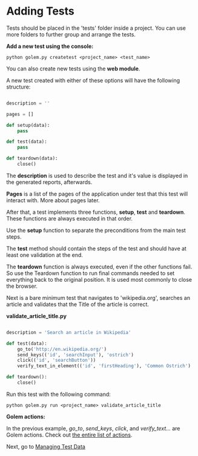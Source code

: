 Adding Tests
==================================================

Tests should be placed in the 'tests' folder inside a project. You can use more folders to further group and arrange the tests.

**Add a new test using the console:**
```
python golem.py createtest <project_name> <test_name>
```

You can also create new tests using the **web module**.

A new test created with either of these options will have the following structure:

```python

description = ''

pages = []

def setup(data):
    pass

def test(data):
    pass

def teardown(data):
    close()

```

The **description** is used to describe the test and it's value is displayed in the generated reports, afterwards.

**Pages** is a list of the pages of the application under test that this test will interact with. More about pages later.

After that, a test implements three functions, **setup**, **test** and **teardown**. These functions are always executed in that order.

Use the **setup** function to separate the preconditions from the main test steps.

The **test** method should contain the steps of the test and should have at least one validation at the end.

The **teardown** function is always executed, even if the other functions fail. So use the Teardown function to run final commands needed to set everything back to the original position. It is used most commonly to close the browser.


Next is a bare minimum test that navigates to 'wikipedia.org', searches an article and validates that the Title of the article is correct.


**validate_article_title.py**
```python

description = 'Search an article in Wikipedia'

def test(data):
    go_to('http://en.wikipedia.org/')
    send_keys(('id', 'searchInput'), 'ostrich')
    click(('id', 'searchButton'))
    verify_text_in_element(('id', 'firstHeading'), 'Common Ostrich')

def teardown():
    close()

```

Run this test with the following command:
```
python golem.py run <project_name> validate_article_title
```


**Golem actions:**

In the previous example, *go_to*, *send_keys*, *click*, and *verify_text...* are Golem actions. Check out [the entire list of actions](actions.html).


Next, go to [Managing Test Data](managing-test-data.html)

